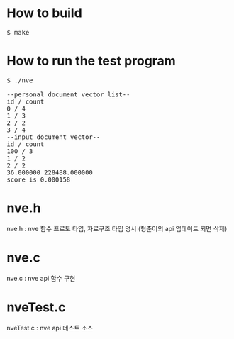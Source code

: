 How to build
===========
<pre>
$ make
</pre>

How to run the test program
===========================
<pre>
$ ./nve

--personal document vector list--
id / count
0 / 4
1 / 3
2 / 2
3 / 4
--input document vector--
id / count
100 / 3
1 / 2
2 / 2
36.000000 228488.000000
score is 0.000158
</pre>



nve.h
=======
nve.h : nve 함수 프로토 타입, 자료구조 타입 명시 (형준이의 api 업데이트 되면 삭제)

nve.c
=======
nve.c : nve api 함수 구현

nveTest.c
=======
nveTest.c : nve api 테스트 소스
